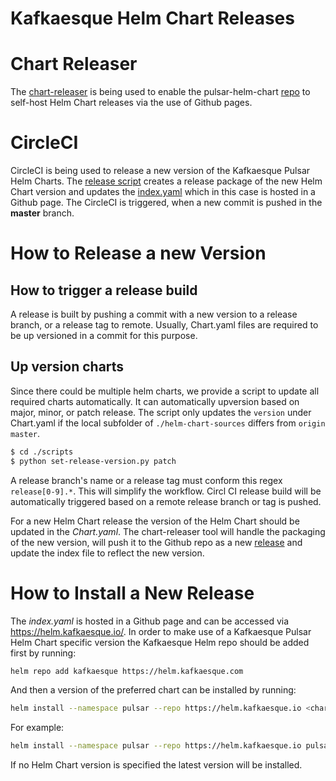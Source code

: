 Kafkaesque Helm Chart Releases
====================================================

# Chart Releaser

 The [chart-releaser](https://github.com/helm/chart-releaser) is being used to enable the pulsar-helm-chart [repo](https://github.com/kafkaesque-io/pulsar-helm-chart) to self-host Helm Chart releases via the use of Github pages.

# CircleCI

CircleCI is being used to release a new version of the Kafkaesque Pulsar Helm Charts. The [release script](https://github.com/kafkaesque-io/pulsar-helm-chart/blob/master/.circleci/release.sh) creates a release package of the new Helm Chart version and updates the [index.yaml](https://github.com/kafkaesque-io/pulsar-helm-chart/blob/gh-pages/index.yaml) which in this case is hosted in a Github page. The CircleCI is triggered, when a new commit is pushed in the **master** branch.

# How to Release a new Version

## How to trigger a release build

A release is built by pushing a commit with a new version to a release branch, or a release tag to remote. Usually, Chart.yaml files are required to be up versioned in a commit for this purpose.  

## Up version charts

Since there could be multiple helm charts, we provide a script to update all required charts automatically. It can automatically upversion based on major, minor, or patch release. The script only updates the `version` under Chart.yaml if the local subfolder of `./helm-chart-sources` differs from `origin master`.

``` bash
$ cd ./scripts
$ python set-release-version.py patch
```

A release branch's name or a release tag must conform this regex `release[0-9].*`. This will simplify the workflow. Circl CI release build will be automatically triggered based on a remote release branch or tag is pushed.

For a new Helm Chart release the version of the Helm Chart should be updated in the *Chart.yaml*. The chart-releaser tool will handle the packaging of the new version, will push it to the Github repo as a new [release](https://github.com/kafkaesque-io/pulsar-helm-chart/releases) and update the index file to reflect the new version.

# How to Install a New Release

The *index.yaml* is hosted in a Github page and can be accessed via https://helm.kafkaesque.io/. In order to make use of a Kafkaesque Pulsar Helm Chart specific version the Kafkaesque Helm repo should be added first by running:

```bash
helm repo add kafkaesque https://helm.kafkaesque.com
```

And then a version of the preferred chart can be installed by running:

```bash
helm install --namespace pulsar --repo https://helm.kafkaesque.io <chart_name> --version <version_number>
```

For example:


```bash
helm install --namespace pulsar --repo https://helm.kafkaesque.io pulsar --version v1.0.3
```

If no Helm Chart version is specified the latest version will be installed.
